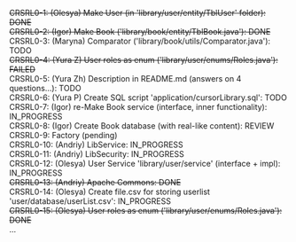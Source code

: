 ~~CRSRL0-1: (Olesya) Make User (in 'library/user/entity/TblUser' folder): DONE~~ <br />
~~CRSRL0-2: (Igor) Make Book ('library/book/entity/TblBook.java'): DONE~~ <br />
CRSRL0-3: (Maryna) Comparator ('library/book/utils/Comparator.java'): TODO <br />
~~CRSRL0-4: (Yura Z) User roles as enum ('library/user/enums/Roles.java'): FAILED~~ <br />
CRSRL0-5: (Yura Zh) Description in README.md (answers on 4 questions...): TODO <br />
CRSRL0-6: (Yura P) Create SQL script 'application/cursorLibrary.sql': TODO <br />
CRSRL0-7: (Igor) re-Make Book service (interface, inner functionality): IN_PROGRESS <br />
CRSRL0-8: (Igor) Create Book database (with real-like content): REVIEW <br />
CRSRL0-9: Factory (pending) <br />
CRSRL0-10: (Andriy) LibService: IN_PROGRESS <br />
CRSRL0-11: (Andriy) LibSecurity: IN_PROGRESS <br />
CRSRL0-12: (Olesya) User Service 'library/user/service' (interface + impl): IN_PROGRESS <br />
~~CRSRL0-13: (Andriy) Apache Commons: DONE <br />~~
CRSRL0-14: (Olesya) Create file.csv for storing userlist 'user/database/userList.csv': IN_PROGRESS <br />
~~CRSRL0-15: (Olesya) User roles as enum ('library/user/enums/Roles.java'): DONE~~ <br />
...
